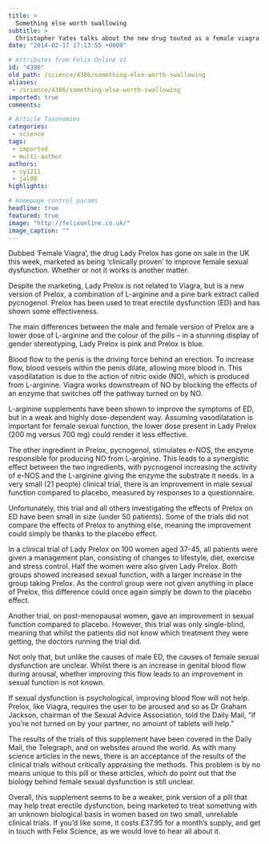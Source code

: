 ```yaml
---
title: >
  Something else worth swallowing
subtitle: >
  Christopher Yates talks about the new drug touted as a female viagra
date: "2014-02-17 17:13:55 +0000"

# Attributes from Felix Online V1
id: "4386"
old_path: /science/4386/something-else-worth-swallowing
aliases:
 - /science/4386/something-else-worth-swallowing
imported: true
comments:

# Article Taxonomies
categories:
 - science
tags:
 - imported
 - multi-author
authors:
 - cy1211
 - jal08
highlights:

# Homepage control params
headline: true
featured: true
image: "http://felixonline.co.uk/"
image_caption: ""
---
```


Dubbed ‘Female Viagra’, the drug Lady Prelox has gone on sale in the UK this week, marketed as being ‘clinically proven’ to improve female sexual dysfunction. Whether or not it works is another matter.

Despite the marketing, Lady Prelox is not related to Viagra, but is a new version of Prelox, a combination of L-arginine and a pine bark extract called pycnogenol. Prelox has been used to treat erectile dysfunction (ED) and has shown some effectiveness.

The main differences between the male and female version of Prelox are a lower dose of L-arginine and the colour of the pills – in a stunning display of gender stereotyping, Lady Prelox is pink and Prelox is blue.

Blood flow to the penis is the driving force behind an erection. To increase flow, blood vessels within the penis dilate, allowing more blood in. This vasodilatation is due to the action of nitric oxide (NO), which is produced from L-arginine. Viagra works downstream of NO by blocking the effects of an enzyme that switches off the pathway turned on by NO.

L-arginine supplements have been shown to improve the symptoms of ED, but in a weak and highly dose-dependent way. Assuming vasodilatation is important for female sexual function, the lower dose present in Lady Prelox (200 mg versus 700 mg) could render it less effective.

The other ingredient in Prelox, pycnogenol, stimulates e-NOS, the enzyme responsible for producing NO from L-arginine. This leads to a synergistic effect between the two ingredients, with pycnogenol increasing the activity of e-NOS and the L-arginine giving the enzyme the substrate it needs. In a very small (21 people) clinical trial, there is an improvement in male sexual function compared to placebo, measured by responses to a questionnaire.

Unfortunately, this trial and all others investigating the effects of Prelox on ED have been small in size (under 50 patients). Some of the trials did not compare the effects of Prelox to anything else, meaning the improvement could simply be thanks to the placebo effect.

In a clinical trial of Lady Prelox on 100 women aged 37-45, all patients were given a management plan, consisting of changes to lifestyle, diet, exercise and stress control. Half the women were also given Lady Prelox. Both groups showed increased sexual function, with a larger increase in the group taking Prelox. As the control group were not given anything in place of Prelox, this difference could once again simply be down to the placebo effect.

Another trial, on post-menopausal women, gave an improvement in sexual function compared to placebo. However, this trial was only single-blind, meaning that whilst the patients did not know which treatment they were getting, the doctors running the trial did.

Not only that, but unlike the causes of male ED, the causes of female sexual dysfunction are unclear. Whilst there is an increase in genital blood flow during arousal, whether improving this flow leads to an improvement in sexual function is not known.

If sexual dysfunction is psychological, improving blood flow will not help. Prelox, like Viagra, requires the user to be aroused and so as Dr Graham Jackson, chairman of the Sexual Advice Association, told the Daily Mail, “if you’re not turned on by your partner, no amount of tablets will help.”

The results of the trials of this supplement have been covered in the Daily Mail, the Telegraph, and on websites around the world. As with many science articles in the news, there is an acceptance of the results of the clinical trials without critically appraising the methods. This problem is by no means unique to this pill or these articles, which do point out that the biology behind female sexual dysfunction is still unclear.

Overall, this supplement seems to be a weaker, pink version of a pill that may help treat erectile dysfunction, being marketed to treat something with an unknown biological basis in women based on two small, unreliable clinical trials. If you’d like some, it costs £37.95 for a month’s supply, and get in touch with Felix Science, as we would love to hear all about it.
